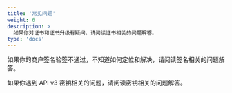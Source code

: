 ```yaml
---
title: '常见问题'
weight: 6
description: >
  如果你对证书和证书升级有疑问，请阅读证书相关的问题解答。
type: 'docs'
---
```


如果你的商户签名验签不通过，不知道如何定位和解决，请阅读签名相关的问题解答。

如果你遇到 API v3 密钥相关的问题，请阅读密钥相关的问题解答。
